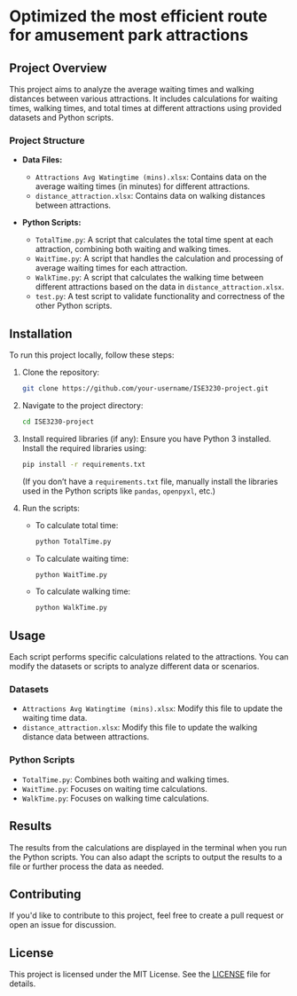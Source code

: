 # Optimized the most efficient route for amusement park attractions

## Project Overview

This project aims to analyze the average waiting times and walking distances between various attractions. It includes calculations for waiting times, walking times, and total times at different attractions using provided datasets and Python scripts.

### Project Structure

- **Data Files:**
  - `Attractions Avg Watingtime (mins).xlsx`: Contains data on the average waiting times (in minutes) for different attractions.
  - `distance_attraction.xlsx`: Contains data on walking distances between attractions.

- **Python Scripts:**
  - `TotalTime.py`: A script that calculates the total time spent at each attraction, combining both waiting and walking times.
  - `WaitTime.py`: A script that handles the calculation and processing of average waiting times for each attraction.
  - `WalkTime.py`: A script that calculates the walking time between different attractions based on the data in `distance_attraction.xlsx`.
  - `test.py`: A test script to validate functionality and correctness of the other Python scripts.

## Installation

To run this project locally, follow these steps:

1. Clone the repository:
   ```bash
   git clone https://github.com/your-username/ISE3230-project.git
   ```

2. Navigate to the project directory:
   ```bash
   cd ISE3230-project
   ```

3. Install required libraries (if any):
   Ensure you have Python 3 installed. Install the required libraries using:
   ```bash
   pip install -r requirements.txt
   ```
   (If you don’t have a `requirements.txt` file, manually install the libraries used in the Python scripts like `pandas`, `openpyxl`, etc.)

4. Run the scripts:
   - To calculate total time:
     ```bash
     python TotalTime.py
     ```

   - To calculate waiting time:
     ```bash
     python WaitTime.py
     ```

   - To calculate walking time:
     ```bash
     python WalkTime.py
     ```

## Usage

Each script performs specific calculations related to the attractions. You can modify the datasets or scripts to analyze different data or scenarios.

### Datasets

- `Attractions Avg Watingtime (mins).xlsx`: Modify this file to update the waiting time data.
- `distance_attraction.xlsx`: Modify this file to update the walking distance data between attractions.

### Python Scripts

- `TotalTime.py`: Combines both waiting and walking times.
- `WaitTime.py`: Focuses on waiting time calculations.
- `WalkTime.py`: Focuses on walking time calculations.

## Results

The results from the calculations are displayed in the terminal when you run the Python scripts. You can also adapt the scripts to output the results to a file or further process the data as needed.

## Contributing

If you'd like to contribute to this project, feel free to create a pull request or open an issue for discussion.

## License

This project is licensed under the MIT License. See the [LICENSE](LICENSE) file for details.

